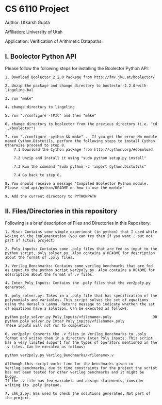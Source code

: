 # CS 6110 Project

Author: Utkarsh Gupta

Affiliation: University of Utah 

Application: Verification of Arithmetic Datapaths.

## I. Boolector Python API

Please follow the following steps for installing the Boolector Python API:

	1. Download Boolector 2.2.0 Package from http://fmv.jku.at/boolector/

	2. Unzip the package and change directory to boolector-2.2.0-with-lingeling-bal

	3. run "make"

	4. change directory to lingeling 

	5. run "./configure -fPIC" and then "make"

	6. change directory to boolector from the previous directory (i.e. "cd ../boolector")

	7. run "./configure -python && make" .  If you get the error No module named Cython.Distutils, perform the following steps to install Cython. Otherwise proceed to step 8.
		7.1 Download the Cython package from http://cython.org/#download

		7.2 Unzip and install it using "sudo python setup.py install"

		7.3 Run the command "sudo python -c 'import Cython.Distutils"

		7.4 Go back to step 6.

	8. You should receive a message "Compiled Boolector Python module. Please read api/python/README on how to use the module"

	9. Add the current directory to PYTHONPATH

## II. Files/Directories in this repository

Following is a brief description of Files and Directories in this Repository:

	1. Misc: Contains some simple experiment (in python) that I used while woking on the implementation (you can try them if you want ; but not part of actual project)

	2. Poly_Inputs: Contains some .poly files that are fed as input to the python script, poly_solver.py. Also contains a README for description about the format of .poly files.

	3. Verilog_Benchmarks: Contains some verilog benchmarks that are fed as input to the python script ver2poly.py. Also contains a README for description about the format of .v files.

	4. Inter_Poly_Inputs: Contains the .poly files that the ver2poly.py generated.

	5. poly_solver.py: Takes in a .poly file that has specification of the polynomials and variables. This script solves the set of equations using the Hensel's Lemma. Returns message to indicate whether the set of equations have a solution. Can be executed as follows:

	python poly_solver.py Poly_Inputs/<filename>.poly 					OR
	python poly_solver.py Inter_Poly_inpits/<filename>.poly             These inputs will not run to completion

	6. ver2poly: Converts the .v files in Verilog_Benchmarks to .poly format and writes them in a directory Inter_Poly_Inputs. This script has a very limited support for the types of operators mentioned in the .v files. Can be executed as follows:

	python ver2poly.py Verilog_Benchmarks/<filename>.v

	Although this script works fine for the benchmarks given in Verilog_benchmarks, due to time constraints for the project the script has not been tested for other verilog benchmarks and it might be buggy. 
	If the .v file has few variabels and assign statements, consider writing its .poly instead. 

	7. chk_2.py: Was used to check the solutions generated. Not part of the project.

	
	
